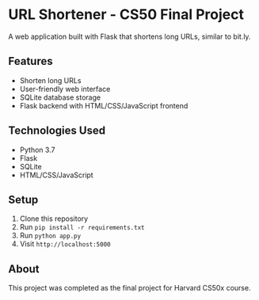# URL Shortener - CS50 Final Project

A web application built with Flask that shortens long URLs, similar to bit.ly.

## Features
- Shorten long URLs
- User-friendly web interface
- SQLite database storage
- Flask backend with HTML/CSS/JavaScript frontend

## Technologies Used
- Python 3.7
- Flask
- SQLite
- HTML/CSS/JavaScript

## Setup
1. Clone this repository
2. Run `pip install -r requirements.txt`
3. Run `python app.py`
4. Visit `http://localhost:5000`

## About
This project was completed as the final project for Harvard CS50x course.
